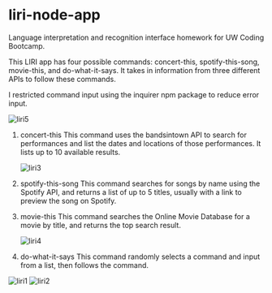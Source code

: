 # liri-node-app
Language interpretation and recognition interface homework for UW Coding Bootcamp.


This LIRI app has four possible commands: concert-this, spotify-this-song, movie-this, and do-what-it-says. It takes in information from three different APIs to follow these commands. 

I restricted command input using the inquirer npm package to reduce error input.


![liri5](https://user-images.githubusercontent.com/36722674/47400748-74d03800-d6f3-11e8-8642-2f91bbdf8cb8.png)

1. concert-this
    This command uses the bandsintown API to search for performances and list the dates and locations of those performances. It lists up to 10 available results.
    
    ![liri3](https://user-images.githubusercontent.com/36722674/47400587-a1d01b00-d6f2-11e8-8f91-7e327b24110a.png)
    
2. spotify-this-song
    This command searches for songs by name using the Spotify API, and returns a list of up to 5 titles, usually with a link to preview the song on Spotify.
    
3. movie-this 
    This command searches the Online Movie Database for a movie by title, and returns the top search result.
    
    ![liri4](https://user-images.githubusercontent.com/36722674/47400588-a1d01b00-d6f2-11e8-9044-947c365d43c3.png)
    
4. do-what-it-says
    This command randomly selects a command and input from a list, then follows the command.



![liri1](https://user-images.githubusercontent.com/36722674/47400585-a1d01b00-d6f2-11e8-9d9f-af75cfc241bc.png)
![liri2](https://user-images.githubusercontent.com/36722674/47400586-a1d01b00-d6f2-11e8-80ab-38c1e2c152d2.png)
